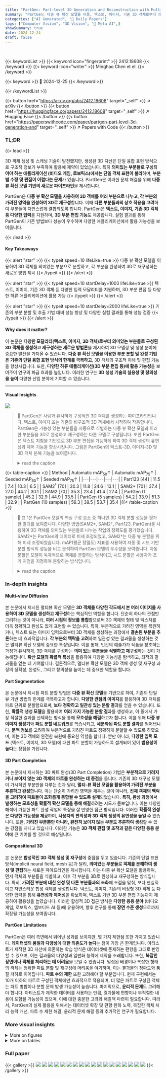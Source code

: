 ```yaml
---
title: "PartGen: Part-level 3D Generation and Reconstruction with Multi-View Diffusion Models"
summary: "PartGen: 다중 뷰 확산 모델을 이용, 텍스트, 이미지, 기존 3D 객체로부터 의미있는 부분으로 구성된 고품질 3D 객체 생성 및 재구성."
categories: ["AI Generated", "🤗 Daily Papers"]
tags: ["Computer Vision", "3D Vision", "🏢 Meta AI",]
showSummary: true
date: 2024-12-24
draft: false
---
```


<br>

{{< keywordList >}}
{{< keyword icon="fingerprint" >}} 2412.18608 {{< /keyword >}}
{{< keyword icon="writer" >}} Minghao Chen et el. {{< /keyword >}}
 
{{< keyword >}} 🤗 2024-12-25 {{< /keyword >}}
 
{{< /keywordList >}}

{{< button href="https://arxiv.org/abs/2412.18608" target="_self" >}}
↗ arXiv
{{< /button >}}
{{< button href="https://huggingface.co/papers/2412.18608" target="_self" >}}
↗ Hugging Face
{{< /button >}}
{{< button href="https://paperswithcode.com/paper/partgen-part-level-3d-generation-and" target="_self" >}}
↗ Papers with Code
{{< /button >}}




### TL;DR


{{< lead >}}

3D 객체 생성 및 스캐닝 기술이 발전했지만, 생성된 3D 자산은 단일 융합 표현 방식으로 구조적 정보가 부족하여 활용에 제약이 있었습니다. 특히 **의미있는 부분들로 구성되어야 하는 애플리케이션 (비디오 게임, 로보틱스)에서는 단일 객체 표현이 불리**하며, **부분별 수정 및 편집이 어렵다는 문제**가 있습니다.  PartGen은 이러한 문제 해결을 위해 **다중 뷰 확산 모델 기반의 새로운 파이프라인**을 제시합니다. 



PartGen은 **다중 뷰 확산 모델을 사용하여 3D 객체를 여러 부분으로 나누고, 각 부분의 가려진 영역을 완성하여 3D로 재구성**합니다. 이때 **다른 부분들과의 상호 작용을 고려**하여 부분들이 자연스럽게 결합되도록 합니다. PartGen은 **텍스트, 이미지, 기존 3D 객체 등 다양한 입력**을 지원하며, **3D 부분 편집 기능**도 제공합니다. 실험 결과를 통해 PartGen이 기존 방법보다 성능이 우수하며 다양한 애플리케이션에서 활용 가능성을 보여줍니다. 

{{< /lead >}}


#### Key Takeaways

{{< alert "star" >}}
{{< typeit speed=10 lifeLike=true >}} 다중 뷰 확산 모델을 이용하여 3D 객체를 의미있는 부분으로 분할하고, 각 부분을 완성하여 3D로 재구성하는 새로운 방법 제시 {{< /typeit >}}
{{< /alert >}}

{{< alert "star" >}}
{{< typeit speed=10 startDelay=1000 lifeLike=true >}} 텍스트, 이미지, 기존 3D 객체 등 다양한 입력 모달리티를 지원하며, 3D 부분 편집 등 다양한 하류 애플리케이션에 활용 가능 {{< /typeit >}}
{{< /alert >}}

{{< alert "star" >}}
{{< typeit speed=10 startDelay=2000 lifeLike=true >}} 기존의 부분 분할 및 추출 기법 대비 성능 향상 및 다양한 실험 결과를 통해 성능 검증 {{< /typeit >}}
{{< /alert >}}

#### Why does it matter?
이 논문은 **다양한 모달리티(텍스트, 이미지, 3D 객체)로부터 의미있는 부분들로 구성된 3D 객체를 생성하고 재구성하는 새로운 방법론**을 제시하여 3D 모델링 및 생성 분야에 중요한 발전을 가져올 수 있습니다. **다중 뷰 확산 모델을 이용한 부분 분할 및 완성 기법은 기존의 단일 융합 표현 방식의 한계를 극복하고**, 3D 객체의 구조적 이해 및 편집 기능을 향상시킵니다. 또한, **다양한 하류 애플리케이션(3D 부분 편집 등)에 활용 가능성**을 보여주어 연구의 파급 효과를 높입니다. 이러한 연구는 **3D 생성 기술의 실용성 및 창의성을 높여** 다양한 산업 분야에 기여할 수 있습니다. 

------
#### Visual Insights



![](https://arxiv.org/html/2412.18608/x2.png)

> 🔼 PartGen은 사람과 유사하게 구성적인 3D 객체를 생성하는 파이프라인입니다. 텍스트, 이미지 또는 기존의 비구조적 3D 객체에서 시작하여 작동합니다. PartGen은 가능성 있는 부분들을 자동으로 식별하는 다중 뷰 확산 모델과 이러한 부분들을 3D로 완성하고 재구성하는 다른 모델로 구성됩니다. 또한 PartGen은 텍스트 지침을 기반으로 3D 부분 편집을 가능하게 하여 3D 객체 생성의 유연성과 제어 기능을 향상시킵니다. 그림은 PartGen의 텍스트-3D, 이미지-3D 및 3D 객체 분해 기능을 보여줍니다.
> <details>
> <summary>read the caption</summary>
> Figure 1:  We introduce PartGen, a pipeline that generates compositional 3D objects similar to a human artist. It can start from text, an image, or an existing, unstructured 3D object. It consists of a multi-view diffusion model that identifies plausible parts automatically and another that completes and reconstructs them in 3D, accounting for their context, i.e., the other parts, to ensure that they fit together correctly. Additionally, PartGen enables 3D part editing based on text instructions, enhancing flexibility and control in 3D object creation.
> </details>





{{< table-caption >}}
| Method | Automatic mAP<sub>50</sub>↑ | Automatic mAP<sub>75</sub>↑ | Seeded mAP<sub>50</sub>↑ | Seeded mAP<sub>75</sub>↑ |
|---|---|---|---|---|
| Part123 [44] | 11.5 | 7.4 | 10.3 | 6.5 |
| SAM2<sup>†</sup> [70] | 20.3 | 11.8 | 24.6 | 13.1 |
| SAM2* [70] | 37.4 | 27.0 | 44.2 | 30.1 |
| SAM2 [70] | 35.3 | 23.4 | 41.4 | 27.4 |
| PartGen (1 sample) | 45.2 | 32.9 | 44.9 | 33.5 |
| PartGen (5 samples) | 54.2 | 33.9 | 51.3 | 32.9 |
| PartGen (10 samples) | 59.3 | 38.5 | 53.7 | 35.4 |{{< /table-caption >}}

> 🔼 표 1은 PartGen 모델의 핵심 구성 요소 중 하나인 3D 객체 분할 성능을 평가한 결과를 보여줍니다.  다양한 방법(SAM2*, SAM2†, Part123, PartGen)을 사용하여 3D 객체를 의미있는 부분들로 나누는 작업의 정확도를 평가했습니다. SAM2*는 PartGen의 데이터로 미세 조정되었고, SAM2†는 다중 뷰 분할을 위해 미세 조정되었습니다.  mAP(평균 정밀도) 지표를 사용하여 자동 및 시드 기반 분할 방식의 성능을 비교 분석하여 PartGen 모델의 우수성을 보여줍니다.  자동 분할은 모델이 독자적으로 객체를 분할하는 방식이고, 시드 분할은 사용자가 초기 지점을 지정하여 분할하는 방식입니다.
> <details>
> <summary>read the caption</summary>
> Table 1: Segmentation results. SAM2∗superscriptSAM2\text{SAM2}^{*}SAM2 start_POSTSUPERSCRIPT ∗ end_POSTSUPERSCRIPT is fine-tuned our data and SAM2†superscriptSAM2†\text{SAM2}^{{\dagger}}SAM2 start_POSTSUPERSCRIPT † end_POSTSUPERSCRIPT is fine-tuned for multi-view segmentation.
> </details>





### In-depth insights


#### Multi-view Diffusion
본 논문에서 제시된 멀티뷰 확산 모델은 **3D 객체를 다양한 각도에서 본 여러 이미지를 사용하여 3D 모델을 생성하고 재구성**하는 핵심적인 역할을 합니다. 단순히 하나의 관점만 고려하는 것이 아니라, **여러 시점의 정보를 통합**함으로써 3D 객체의 형태 및 텍스처를 더욱 정확하고 완성도 있게 표현할 수 있습니다. 특히, 부분적으로 가려진 영역을 복원하거나, 텍스트 또는 이미지 입력으로부터 3D 객체를 생성하는 과정에서 **결손된 부분을 추론**하는 데 효과적입니다.  **각 부분의 맥락을 고려**하여 일관성 있는 결과물을 생성하는 것은 멀티뷰 확산 모델의 중요한 특징입니다. 이를 통해, 인간의 예술가가 작품을 창조하는 과정과 유사하게, 3D 객체를 구성하는 **의미 있는 부분들을 식별하고 재구성**하는 것이 가능해집니다.  **확산 모델의 확률적 특성**을 활용하여 다양한 가능성을 탐색하고, 최적의 결과물을 얻는 데 기여합니다.  결론적으로, 멀티뷰 확산 모델은 3D 객체 생성 및 재구성 과정의 정확성, 완성도, 그리고 창의성을 높이는 데 중요한 역할을 합니다.

#### Part Segmentation
본 논문에서 제시된 파트 분할 방법은 **다중 뷰 확산 모델**을 기반으로 하여, 기존의 단일 뷰 기반 방법의 한계를 극복하고자 합니다. **다양한 관점의 이미지**를 활용하여 3D 객체를 파트 단위로 분할함으로써, **보다 정확하고 일관성 있는 분할 결과**를 얻을 수 있습니다. 또한, **확률적 생성 모델**을 활용하여 **여러 가지 가능한 분할 결과**를 생성하고, 이 중에서 가장 적절한 결과를 선택하는 방식을 통해 **모호성을 해결**하고자 합니다. 이를 위해 **다중 뷰 이미지 생성기**와 **파트 분할 네트워크**를 학습시키고, **세분화된 파트 분할 결과**를 얻어냅니다.  **문맥 정보**를 고려하여 부분적으로 가려진 파트도 정확하게 분할할 수 있도록 하였으며, 이는 3D 객체의 완전한 복원에 중요한 역할을 합니다. 뿐만 아니라, **다양한 입력 모드** (텍스트, 이미지, 3D 모델)에 대한 파트 분할이 가능하도록 설계되어 있어 **범용성이 높다**는 장점을 가집니다.

#### 3D Part Completion
본 논문에서 제시하는 3D 파트 완성(3D Part Completion) 기법은 **부분적으로 가려지거나 보이지 않는 3D 객체의 파트를 완성하는 데 중점**을 둡니다. 기존의 3D 재구성 모델이 가시적인 부분만을 다루는 것과 달리, **멀티-뷰 확산 모델을 활용하여 가려진 부분을 추론하고 완성**합니다. 이는 단순히 가려진 영역을 채우는 것이 아니라, **전체 객체의 맥락을 고려하여 파트들이 조화롭게 통합될 수 있도록 설계**되었습니다.  **특히, 완성 과정에서 발생하는 모호성을 확률적 확산 모델을 통해 해결**하려는 시도가 돋보입니다.  이는 다양한 해석이 가능한 파트 완성 작업의 특징을 잘 반영한 접근 방식입니다.  이러한 **확률적 완성은 다양한 가능성을 제공**하며, **사용자의 편의성과 3D 객체 생성의 유연성을 높일 수** 있습니다.  또한, **가려진 부분뿐만 아니라, 완전히 보이지 않는 부분도 추론하여 생성**할 수 있는 강점을 지니고 있습니다.  이러한 기능은 **3D 객체 편집 및 조작과 같은 다양한 응용 분야**에 큰 기여를 할 것으로 예상됩니다.

#### Compositional 3D
본 논문은 **합성적인 3D 객체 생성 및 재구성**에 중점을 두고 있습니다. 기존의 단일 표현 방식(implicit neural field, mesh 등)과 달리, **의미있는 부분들로 객체를 분해하여 생성 및 편집**하는 새로운 파이프라인을 제시합니다. 이는 다중 뷰 확산 모델을 활용하여, 먼저 객체의 부분들을 식별하고, 이후 각 부분을 3D로 완성하고 재구성하는 방식입니다. 특히, **가려진 부분에 대한 완성 및 다른 부분들과의 조화**에 초점을 맞춰, 보다 현실적이고 자연스러운 합성 객체를 생성합니다. 텍스트, 이미지, 기존의 비정형 3D 객체 등 다양한 입력을 통해 **유연성과 제어성**을 확보하며, 텍스트 기반 3D 부분 편집 기능까지 제공하여 활용성을 높였습니다. 이러한 합성적 3D 접근 방식은 **다양한 응용 분야** (비디오 게임, 로보틱스, 엠보디드 AI 등)에 유용하며, 향후 연구를 통해 **장면 수준 생성**으로까지 확장될 가능성을 보여줍니다.

#### PartGen Limitations
PartGen은 여러 측면에서 뛰어난 성과를 보이지만, 몇 가지 제한점 또한 가지고 있습니다. **데이터셋의 품질과 다양성에 대한 의존도가 높다**는 점이 가장 큰 한계입니다. 아티스트가 제작한 3D 자산에 의존하는 학습 방식은 데이터셋에 존재하는 편향을 그대로 반영할 수 있으며, 이는 결과물의 다양성과 일반화 능력에 제약을 초래합니다. 또한, **복잡한 장면이나 객체를 처리하는 데 어려움**을 보일 수 있습니다. 밀집된 배경이나 복잡한 형태의 객체는 정확한 파트 분할 및 재구성에 어려움을 야기하며, 이는 결과물의 정확도와 품질 저하로 이어집니다. **파트 수의 제한** 또한 고려해야 할 부분입니다. 현재 구현에서는 10개 이하의 파트로 구성된 객체에만 효과적으로 적용되며, 더 많은 파트로 구성된 객체는 파트 병합이나 분할 문제 발생 가능성이 높습니다. 마지막으로, **윤리적 문제**도 고려해야 합니다. 아티스트가 제작한 데이터를 사용하는 만큼, 결과물에 편향이나 부적절한 내용이 포함될 가능성이 있으며, 이에 대한 충분한 고려와 해결책 마련이 필요합니다. 따라서, PartGen의 실제 활용을 위해서는 데이터셋 확장 및 편향 완화 노력, 복잡한 객체 처리 능력 개선, 파트 수 제한 해결, 윤리적 문제 해결 등의 추가적인 연구가 필요합니다.


### More visual insights

<details>
<summary>More on figures
</summary>


![](https://arxiv.org/html/2412.18608/x3.png)

> 🔼 그림 2는 PartGen의 개요를 보여줍니다. PartGen은 텍스트, 단일 이미지 또는 기존 3D 객체를 입력받아 객체의 초기 그리드 뷰를 생성합니다. 이 뷰는 확산 기반 분할 네트워크에 의해 처리되어 다중 뷰 일관성 있는 부분 분할을 달성합니다. 다음으로, 분할된 부분과 상황 정보는 다중 뷰 부분 완성 네트워크에 입력되어 각 부분의 완전히 완성된 뷰를 생성합니다. 마지막으로, 사전 훈련된 재구성 모델이 3D 부분을 생성합니다.  간단히 말해, PartGen은 다중 뷰 확산 모델을 사용하여 3D 객체를 의미있는 부분으로 분할하고 재구성하는 파이프라인입니다.
> <details>
> <summary>read the caption</summary>
> Figure 2: Overview of PartGen. Our method begins with text, single images, or existing 3D objects to obtain an initial grid view of the object. This view is then processed by a diffusion-based segmentation network to achieve multi-view consistent part segmentation. Next, the segmented parts, along with contextual information, are input into a multi-view part completion network to generate a fully completed view of each part. Finally, a pre-trained reconstruction model generates the 3D parts.
> </details>



![](https://arxiv.org/html/2412.18608/x4.png)

> 🔼 그림 3은 논문에서 사용된 훈련 데이터셋을 보여줍니다. 아티스트가 제작한 3D 오브젝트들을 부품별로 분해하여 구성한 데이터셋으로, 아티스트의 디자인 의도에 따라 자연스럽게 부품 단위로 분해되어 있습니다. 각 부품은 의미 있는 개별 요소이며, 이러한 부품들의 조합으로 전체 3D 오브젝트를 구성합니다. 이 데이터셋은 PartGen 모델을 훈련하는 데 사용되었습니다. 그림에는 여러 3D 오브젝트와 해당 오브젝트의 부품들을 보여주는 예시들이 포함되어 있습니다.
> <details>
> <summary>read the caption</summary>
> Figure 3: Training data. We obtain a dataset of 3D objects decomposed into parts from assets created by artists. These come ‘naturally’ decomposed into parts according to the artist’s design.
> </details>



![](https://arxiv.org/html/2412.18608/x5.png)

> 🔼 그림 4는 제안된 PartGen 방법을 여러 번 실행하여 얻은 자동 다중 뷰 파트 분할의 예시를 보여줍니다. 각 실행마다 다른 분할 결과가 생성되며, 이는 사람의 의도를 다양하게 반영합니다. 즉, 같은 물체라도 사람마다 어떤 부분을 파트로 나누는지에 대한 기준이 다를 수 있고, PartGen은 이러한 다양성을 포괄하는 여러 가지 분할 결과를 생성할 수 있음을 보여줍니다.
> <details>
> <summary>read the caption</summary>
> Figure 4: Examples of automatic multi-view part segmentations. By running our method several times, we obtain different segmentations, covering the space of artist intents.
> </details>



![](https://arxiv.org/html/2412.18608/x6.png)

> 🔼 그림 5는 PartGen의 부분 완성 기능의 정성적 결과를 보여줍니다. 파란색 테두리가 있는 이미지는 입력 이미지이며, 알고리즘은 여러 번 실행될 때마다 다양한 타당한 결과를 생성합니다. 비어있는 부분이 주어지더라도 PartGen은 모래나 바퀴와 같은 내부 구조를 생성하려고 시도합니다.
> <details>
> <summary>read the caption</summary>
> Figure 5: Qualitative results of part completion. The images with blue borders are the inputs. Our algorithm produces various plausible outputs across different runs. Even if given an empty part, PartGen attempts to generate internal structures inside the object, such as sand or inner wheels.
> </details>



![](https://arxiv.org/html/2412.18608/x7.png)

> 🔼 그림 6은 PartGen의 다양한 활용 사례를 보여줍니다. PartGen은 텍스트 또는 이미지를 입력받아 의미 있고 사실적인 부분으로 구성된 3D 개체를 생성하거나 재구성할 수 있습니다. (a)에서는 텍스트 기반 3D 생성, (b)에서는 이미지 기반 3D 생성, (c)에서는 기존 3D 개체의 부분 분해를 보여줍니다. 각각의 경우 PartGen이 의미있는 부분을 식별하고, 이를 통합하여 완전한 3D 개체를 생성하거나 재구성하는 과정을 보여줍니다. 이는 다양한 응용 분야에 유용하게 활용될 수 있음을 보여주는 예시입니다.
> <details>
> <summary>read the caption</summary>
> Figure 6: Examples of applications. PartGen can effectively generate or reconstruct 3D objects with meaningful and realistic parts in different scenarios: a) Part-aware text-to-3D generation; b) Part-aware image-to-3D generation; c) 3D decomposition.
> </details>



![](https://arxiv.org/html/2412.18608/x8.png)

> 🔼 그림 7은 PartGen 모델을 사용한 3D 객체 부분 편집 기능을 보여줍니다. 사용자가 텍스트 프롬프트를 통해 3D 객체의 개별 부분(예: 모자, 셔츠)의 모양과 외관을 변경할 수 있음을 보여줍니다.  각 이미지는 원본 객체, 특정 부분에 대한 텍스트 프롬프트, 그리고 편집된 결과를 보여줍니다. 이는 사용자가 PartGen을 통해 3D 모델의 세부적인 부분까지 제어하고 수정할 수 있음을 강조합니다.
> <details>
> <summary>read the caption</summary>
> Figure 7: 3D part editing. We can edit the appearance and shape of the 3D objects with text prompt.
> </details>



![](https://arxiv.org/html/2412.18608/x9.png)

> 🔼 그림 8은 PartGen의 3D 파트 편집 기능과 파트 캡션 생성 과정을 보여줍니다. 상단은 편집 네트워크의 학습 예시로, 마스크, 마스크 처리된 이미지, 텍스트 설명이 확산 네트워크에 입력되어 텍스트에 따른 파트가 채워지는 과정을 보여줍니다. 하단은 파트 캡션 생성 파이프라인의 입력 예시로, 큰 비전-언어 모델(LVLM)이 특정 파트를 식별하고 주석을 달도록 돕기 위해 빨간색 원과 강조 표시가 사용되는 것을 보여줍니다.
> <details>
> <summary>read the caption</summary>
> Figure 8: 3D part editing and captioning examples. The top section illustrates training examples for the editing network, where a mask, a masked image, and text instructions are provided as conditioning to the diffusion network, which fills in the part based on the given textual input. The bottom section demonstrates the input for the part captioning pipeline. Here, a red circle and highlights are used to help the large vision-language model (LVLM) identify and annotate the specific part.
> </details>



![](https://arxiv.org/html/2412.18608/x10.png)

> 🔼 그림 9는 다양한 방법들의 재현율 곡선을 보여줍니다.  x축은 상위 k개의 예측 결과를 나타내고, y축은 특정 IoU 임계값을 초과하는 정답 부분의 비율(재현율)을 나타냅니다.  이 그림은 PartGen 방법이 SAM2 및 그 변형 방법들보다 더 나은 성능을 달성했음을 보여줍니다.  즉, PartGen은 더 적은 수의 예측 결과에서도 더 높은 정확도로 물체의 부분을 식별합니다.  여러 IoU 임계값 (0.75, 0.5)에 대한 결과를 보여주어 방법의 성능을 다각적으로 비교 분석합니다.
> <details>
> <summary>read the caption</summary>
> Figure 9: Recall curve of different methods. Our method achieve better performance comparing with SAM2 and its variants.
> </details>



![](https://arxiv.org/html/2412.18608/x11.png)

> 🔼 그림 10은 PartGen이 다양한 모달리티(텍스트, 이미지, 기존 3D 오브젝트)를 처리하여 개별적인 부품으로 구성된 고품질 3D 오브젝트를 생성하거나 재구성할 수 있음을 보여주는 추가적인 예시들을 보여줍니다. 각 예시는 입력과 PartGen에 의해 생성 또는 재구성된 3D 오브젝트와 그 구성 부품들을 보여줍니다. 이를 통해 PartGen의 다양한 활용 사례와 강력한 성능을 더욱 자세히 확인할 수 있습니다.
> <details>
> <summary>read the caption</summary>
> Figure 10: More examples. Additional examples illustrate that PartGen can process various modalities and effectively generate or reconstruct 3D objects with distinct parts.
> </details>



![](https://arxiv.org/html/2412.18608/x12.png)

> 🔼 그림 11은 PartGen 파이프라인의 결과를 반복적으로 부품을 추가하고 결합하여 3D 오브젝트를 생성하는 과정을 보여줍니다. 사용자는 하나의 부품부터 시작하여, 원하는 만큼 부품을 순차적으로 추가하고, PartGen이 각 부품을 생성하고 이전 부품들과 일관되게 통합하도록 합니다. 이를 통해 사용자는 보다 자유롭고 직관적으로 복잡한 3D 오브젝트를 디자인하고 제작할 수 있습니다.  이 과정은 부품 하나하나의 정확도와 전체 모델의 일관성을 유지하는 PartGen의 강점을 잘 보여줍니다.
> <details>
> <summary>read the caption</summary>
> Figure 11: Iteratively adding parts. We show that users can iteratively add parts and combine the results of PartGen pipeline.
> </details>



![](https://arxiv.org/html/2412.18608/x13.png)

> 🔼 그림 12는 PartGen 모델의 실패 사례를 보여줍니다. (a)는 멀티뷰 그리드 생성 실패로, 생성된 뷰들이 3D 일관성이 부족한 경우입니다. (b)는 의미상 구분되는 파트들이 잘못 묶이는 분할 실패 사례입니다. (c)는 입력 객체의 복잡한 형상으로 인해 깊이 맵에 부정확성이 발생하는 재구성 모델 실패 사례입니다.  각각의 실패 유형은 모델의 제한점과 개선 방향을 시사합니다.
> <details>
> <summary>read the caption</summary>
> Figure 12: Failure Cases. (a) Multi-view grid generation failure, where the generated views lack 3D consistency. (b) Segmentation failure, where semantically distinct parts are incorrectly grouped together. (c) Reconstruction model failure, where the complex geometry of the input leads to inaccuracies in the depth map.
> </details>



</details>




<details>
<summary>More on tables
</summary>


{{< table-caption >}}
<table class="ltx_tabular ltx_guessed_headers ltx_align_middle" id="S4.T2.16.16">
<thead class="ltx_thead">
<tr class="ltx_tr" id="S4.T2.2.2.2">
<th class="ltx_td ltx_th ltx_th_row ltx_border_tt" id="S4.T2.2.2.2.3" style="padding-left:4.0pt;padding-right:4.0pt;"></th>
<th class="ltx_td ltx_th ltx_th_column ltx_border_tt" id="S4.T2.2.2.2.4" style="padding-left:4.0pt;padding-right:4.0pt;"></th>
<th class="ltx_td ltx_th ltx_th_column ltx_border_tt" id="S4.T2.2.2.2.5" style="padding-left:4.0pt;padding-right:4.0pt;"></th>
<th class="ltx_td ltx_th ltx_th_column ltx_border_tt" id="S4.T2.2.2.2.6" style="padding-left:4.0pt;padding-right:4.0pt;"></th>
<th class="ltx_td ltx_align_center ltx_th ltx_th_column ltx_border_tt" colspan="3" id="S4.T2.1.1.1.1" style="padding-left:4.0pt;padding-right:4.0pt;"><span class="ltx_text ltx_font_bold" id="S4.T2.1.1.1.1.1">View completion <math alttext="J" class="ltx_Math" display="inline" id="S4.T2.1.1.1.1.1.m1.1"><semantics id="S4.T2.1.1.1.1.1.m1.1a"><mi id="S4.T2.1.1.1.1.1.m1.1.1" xref="S4.T2.1.1.1.1.1.m1.1.1.cmml">J</mi><annotation-xml encoding="MathML-Content" id="S4.T2.1.1.1.1.1.m1.1b"><ci id="S4.T2.1.1.1.1.1.m1.1.1.cmml" xref="S4.T2.1.1.1.1.1.m1.1.1">𝐽</ci></annotation-xml><annotation encoding="application/x-tex" id="S4.T2.1.1.1.1.1.m1.1c">J</annotation><annotation encoding="application/x-llamapun" id="S4.T2.1.1.1.1.1.m1.1d">italic_J</annotation></semantics></math></span></th>
<th class="ltx_td ltx_align_center ltx_th ltx_th_column ltx_border_tt" colspan="3" id="S4.T2.2.2.2.2" style="padding-left:4.0pt;padding-right:4.0pt;"><span class="ltx_text ltx_font_bold" id="S4.T2.2.2.2.2.1">3D reconstruction <math alttext="\mathbf{S}" class="ltx_Math" display="inline" id="S4.T2.2.2.2.2.1.m1.1"><semantics id="S4.T2.2.2.2.2.1.m1.1a"><mi id="S4.T2.2.2.2.2.1.m1.1.1" xref="S4.T2.2.2.2.2.1.m1.1.1.cmml">𝐒</mi><annotation-xml encoding="MathML-Content" id="S4.T2.2.2.2.2.1.m1.1b"><ci id="S4.T2.2.2.2.2.1.m1.1.1.cmml" xref="S4.T2.2.2.2.2.1.m1.1.1">𝐒</ci></annotation-xml><annotation encoding="application/x-tex" id="S4.T2.2.2.2.2.1.m1.1c">\mathbf{S}</annotation><annotation encoding="application/x-llamapun" id="S4.T2.2.2.2.2.1.m1.1d">bold_S</annotation></semantics></math></span></th>
</tr>
<tr class="ltx_tr" id="S4.T2.8.8.8">
<th class="ltx_td ltx_align_left ltx_th ltx_th_column ltx_th_row" id="S4.T2.8.8.8.7" style="padding-left:4.0pt;padding-right:4.0pt;"><span class="ltx_text ltx_font_bold" id="S4.T2.8.8.8.7.1">Method</span></th>
<th class="ltx_td ltx_align_center ltx_th ltx_th_column" id="S4.T2.8.8.8.8" style="padding-left:4.0pt;padding-right:4.0pt;"><span class="ltx_text ltx_font_bold" id="S4.T2.8.8.8.8.1">Compl.</span></th>
<th class="ltx_td ltx_align_center ltx_th ltx_th_column" id="S4.T2.8.8.8.9" style="padding-left:4.0pt;padding-right:4.0pt;"><span class="ltx_text ltx_font_bold" id="S4.T2.8.8.8.9.1">Multi-view</span></th>
<th class="ltx_td ltx_align_center ltx_th ltx_th_column" id="S4.T2.8.8.8.10" style="padding-left:4.0pt;padding-right:4.0pt;"><span class="ltx_text ltx_font_bold" id="S4.T2.8.8.8.10.1">Context</span></th>
<th class="ltx_td ltx_align_center ltx_th ltx_th_column" id="S4.T2.3.3.3.1" style="padding-left:4.0pt;padding-right:4.0pt;">CLIP<math alttext="\uparrow" class="ltx_Math" display="inline" id="S4.T2.3.3.3.1.m1.1"><semantics id="S4.T2.3.3.3.1.m1.1a"><mo id="S4.T2.3.3.3.1.m1.1.1" stretchy="false" xref="S4.T2.3.3.3.1.m1.1.1.cmml">↑</mo><annotation-xml encoding="MathML-Content" id="S4.T2.3.3.3.1.m1.1b"><ci id="S4.T2.3.3.3.1.m1.1.1.cmml" xref="S4.T2.3.3.3.1.m1.1.1">↑</ci></annotation-xml><annotation encoding="application/x-tex" id="S4.T2.3.3.3.1.m1.1c">\uparrow</annotation><annotation encoding="application/x-llamapun" id="S4.T2.3.3.3.1.m1.1d">↑</annotation></semantics></math>
</th>
<th class="ltx_td ltx_align_center ltx_th ltx_th_column" id="S4.T2.4.4.4.2" style="padding-left:4.0pt;padding-right:4.0pt;">LPIPS<math alttext="\downarrow" class="ltx_Math" display="inline" id="S4.T2.4.4.4.2.m1.1"><semantics id="S4.T2.4.4.4.2.m1.1a"><mo id="S4.T2.4.4.4.2.m1.1.1" stretchy="false" xref="S4.T2.4.4.4.2.m1.1.1.cmml">↓</mo><annotation-xml encoding="MathML-Content" id="S4.T2.4.4.4.2.m1.1b"><ci id="S4.T2.4.4.4.2.m1.1.1.cmml" xref="S4.T2.4.4.4.2.m1.1.1">↓</ci></annotation-xml><annotation encoding="application/x-tex" id="S4.T2.4.4.4.2.m1.1c">\downarrow</annotation><annotation encoding="application/x-llamapun" id="S4.T2.4.4.4.2.m1.1d">↓</annotation></semantics></math>
</th>
<th class="ltx_td ltx_align_center ltx_th ltx_th_column" id="S4.T2.5.5.5.3" style="padding-left:4.0pt;padding-right:4.0pt;">PSNR<math alttext="\uparrow" class="ltx_Math" display="inline" id="S4.T2.5.5.5.3.m1.1"><semantics id="S4.T2.5.5.5.3.m1.1a"><mo id="S4.T2.5.5.5.3.m1.1.1" stretchy="false" xref="S4.T2.5.5.5.3.m1.1.1.cmml">↑</mo><annotation-xml encoding="MathML-Content" id="S4.T2.5.5.5.3.m1.1b"><ci id="S4.T2.5.5.5.3.m1.1.1.cmml" xref="S4.T2.5.5.5.3.m1.1.1">↑</ci></annotation-xml><annotation encoding="application/x-tex" id="S4.T2.5.5.5.3.m1.1c">\uparrow</annotation><annotation encoding="application/x-llamapun" id="S4.T2.5.5.5.3.m1.1d">↑</annotation></semantics></math>
</th>
<th class="ltx_td ltx_align_center ltx_th ltx_th_column" id="S4.T2.6.6.6.4" style="padding-left:4.0pt;padding-right:4.0pt;">CLIP<math alttext="\uparrow" class="ltx_Math" display="inline" id="S4.T2.6.6.6.4.m1.1"><semantics id="S4.T2.6.6.6.4.m1.1a"><mo id="S4.T2.6.6.6.4.m1.1.1" stretchy="false" xref="S4.T2.6.6.6.4.m1.1.1.cmml">↑</mo><annotation-xml encoding="MathML-Content" id="S4.T2.6.6.6.4.m1.1b"><ci id="S4.T2.6.6.6.4.m1.1.1.cmml" xref="S4.T2.6.6.6.4.m1.1.1">↑</ci></annotation-xml><annotation encoding="application/x-tex" id="S4.T2.6.6.6.4.m1.1c">\uparrow</annotation><annotation encoding="application/x-llamapun" id="S4.T2.6.6.6.4.m1.1d">↑</annotation></semantics></math>
</th>
<th class="ltx_td ltx_align_center ltx_th ltx_th_column" id="S4.T2.7.7.7.5" style="padding-left:4.0pt;padding-right:4.0pt;">LPIPS<math alttext="\downarrow" class="ltx_Math" display="inline" id="S4.T2.7.7.7.5.m1.1"><semantics id="S4.T2.7.7.7.5.m1.1a"><mo id="S4.T2.7.7.7.5.m1.1.1" stretchy="false" xref="S4.T2.7.7.7.5.m1.1.1.cmml">↓</mo><annotation-xml encoding="MathML-Content" id="S4.T2.7.7.7.5.m1.1b"><ci id="S4.T2.7.7.7.5.m1.1.1.cmml" xref="S4.T2.7.7.7.5.m1.1.1">↓</ci></annotation-xml><annotation encoding="application/x-tex" id="S4.T2.7.7.7.5.m1.1c">\downarrow</annotation><annotation encoding="application/x-llamapun" id="S4.T2.7.7.7.5.m1.1d">↓</annotation></semantics></math>
</th>
<th class="ltx_td ltx_align_center ltx_th ltx_th_column" id="S4.T2.8.8.8.6" style="padding-left:4.0pt;padding-right:4.0pt;">PSNR<math alttext="\uparrow" class="ltx_Math" display="inline" id="S4.T2.8.8.8.6.m1.1"><semantics id="S4.T2.8.8.8.6.m1.1a"><mo id="S4.T2.8.8.8.6.m1.1.1" stretchy="false" xref="S4.T2.8.8.8.6.m1.1.1.cmml">↑</mo><annotation-xml encoding="MathML-Content" id="S4.T2.8.8.8.6.m1.1b"><ci id="S4.T2.8.8.8.6.m1.1.1.cmml" xref="S4.T2.8.8.8.6.m1.1.1">↑</ci></annotation-xml><annotation encoding="application/x-tex" id="S4.T2.8.8.8.6.m1.1c">\uparrow</annotation><annotation encoding="application/x-llamapun" id="S4.T2.8.8.8.6.m1.1d">↑</annotation></semantics></math>
</th>
</tr>
<tr class="ltx_tr" id="S4.T2.10.10.10">
<th class="ltx_td ltx_align_left ltx_th ltx_th_column ltx_th_row ltx_border_t" id="S4.T2.9.9.9.1" style="padding-left:4.0pt;padding-right:4.0pt;">Oracle (<math alttext="\hat{J}=J" class="ltx_Math" display="inline" id="S4.T2.9.9.9.1.m1.1"><semantics id="S4.T2.9.9.9.1.m1.1a"><mrow id="S4.T2.9.9.9.1.m1.1.1" xref="S4.T2.9.9.9.1.m1.1.1.cmml"><mover accent="true" id="S4.T2.9.9.9.1.m1.1.1.2" xref="S4.T2.9.9.9.1.m1.1.1.2.cmml"><mi id="S4.T2.9.9.9.1.m1.1.1.2.2" xref="S4.T2.9.9.9.1.m1.1.1.2.2.cmml">J</mi><mo id="S4.T2.9.9.9.1.m1.1.1.2.1" xref="S4.T2.9.9.9.1.m1.1.1.2.1.cmml">^</mo></mover><mo id="S4.T2.9.9.9.1.m1.1.1.1" xref="S4.T2.9.9.9.1.m1.1.1.1.cmml">=</mo><mi id="S4.T2.9.9.9.1.m1.1.1.3" xref="S4.T2.9.9.9.1.m1.1.1.3.cmml">J</mi></mrow><annotation-xml encoding="MathML-Content" id="S4.T2.9.9.9.1.m1.1b"><apply id="S4.T2.9.9.9.1.m1.1.1.cmml" xref="S4.T2.9.9.9.1.m1.1.1"><eq id="S4.T2.9.9.9.1.m1.1.1.1.cmml" xref="S4.T2.9.9.9.1.m1.1.1.1"></eq><apply id="S4.T2.9.9.9.1.m1.1.1.2.cmml" xref="S4.T2.9.9.9.1.m1.1.1.2"><ci id="S4.T2.9.9.9.1.m1.1.1.2.1.cmml" xref="S4.T2.9.9.9.1.m1.1.1.2.1">^</ci><ci id="S4.T2.9.9.9.1.m1.1.1.2.2.cmml" xref="S4.T2.9.9.9.1.m1.1.1.2.2">𝐽</ci></apply><ci id="S4.T2.9.9.9.1.m1.1.1.3.cmml" xref="S4.T2.9.9.9.1.m1.1.1.3">𝐽</ci></apply></annotation-xml><annotation encoding="application/x-tex" id="S4.T2.9.9.9.1.m1.1c">\hat{J}=J</annotation><annotation encoding="application/x-llamapun" id="S4.T2.9.9.9.1.m1.1d">over^ start_ARG italic_J end_ARG = italic_J</annotation></semantics></math>)</th>
<th class="ltx_td ltx_align_center ltx_th ltx_th_column ltx_border_t" id="S4.T2.10.10.10.3" style="padding-left:4.0pt;padding-right:4.0pt;">GT</th>
<th class="ltx_td ltx_align_center ltx_th ltx_th_column ltx_border_t" id="S4.T2.10.10.10.4" style="padding-left:4.0pt;padding-right:4.0pt;">—</th>
<th class="ltx_td ltx_align_center ltx_th ltx_th_column ltx_border_t" id="S4.T2.10.10.10.5" style="padding-left:4.0pt;padding-right:4.0pt;">—</th>
<th class="ltx_td ltx_align_center ltx_th ltx_th_column ltx_border_t" id="S4.T2.10.10.10.6" style="padding-left:4.0pt;padding-right:4.0pt;">1.0</th>
<th class="ltx_td ltx_align_center ltx_th ltx_th_column ltx_border_t" id="S4.T2.10.10.10.7" style="padding-left:4.0pt;padding-right:4.0pt;">0.0</th>
<th class="ltx_td ltx_align_center ltx_th ltx_th_column ltx_border_t" id="S4.T2.10.10.10.2" style="padding-left:4.0pt;padding-right:4.0pt;"><math alttext="\infty" class="ltx_Math" display="inline" id="S4.T2.10.10.10.2.m1.1"><semantics id="S4.T2.10.10.10.2.m1.1a"><mi id="S4.T2.10.10.10.2.m1.1.1" mathvariant="normal" xref="S4.T2.10.10.10.2.m1.1.1.cmml">∞</mi><annotation-xml encoding="MathML-Content" id="S4.T2.10.10.10.2.m1.1b"><infinity id="S4.T2.10.10.10.2.m1.1.1.cmml" xref="S4.T2.10.10.10.2.m1.1.1"></infinity></annotation-xml><annotation encoding="application/x-tex" id="S4.T2.10.10.10.2.m1.1c">\infty</annotation><annotation encoding="application/x-llamapun" id="S4.T2.10.10.10.2.m1.1d">∞</annotation></semantics></math></th>
<th class="ltx_td ltx_align_center ltx_th ltx_th_column ltx_border_t" id="S4.T2.10.10.10.8" style="padding-left:4.0pt;padding-right:4.0pt;">0.957</th>
<th class="ltx_td ltx_align_center ltx_th ltx_th_column ltx_border_t" id="S4.T2.10.10.10.9" style="padding-left:4.0pt;padding-right:4.0pt;">0.027</th>
<th class="ltx_td ltx_align_center ltx_th ltx_th_column ltx_border_t" id="S4.T2.10.10.10.10" style="padding-left:4.0pt;padding-right:4.0pt;">18.91</th>
</tr>
</thead>
<tbody class="ltx_tbody">
<tr class="ltx_tr" id="S4.T2.11.11.11" style="background-color:#E6E6FF;">
<th class="ltx_td ltx_align_left ltx_th ltx_th_row ltx_border_t" id="S4.T2.11.11.11.1" style="padding-left:4.0pt;padding-right:4.0pt;"><span class="ltx_text" id="S4.T2.11.11.11.1.1" style="background-color:#E6E6FF;">PartGen (<math alttext="\hat{J}=\mathcal{B}(I\odot M,I)" class="ltx_Math" display="inline" id="S4.T2.11.11.11.1.1.m1.2"><semantics id="S4.T2.11.11.11.1.1.m1.2a"><mrow id="S4.T2.11.11.11.1.1.m1.2.2" xref="S4.T2.11.11.11.1.1.m1.2.2.cmml"><mover accent="true" id="S4.T2.11.11.11.1.1.m1.2.2.3" xref="S4.T2.11.11.11.1.1.m1.2.2.3.cmml"><mi id="S4.T2.11.11.11.1.1.m1.2.2.3.2" mathbackground="#E6E6FF" xref="S4.T2.11.11.11.1.1.m1.2.2.3.2.cmml">J</mi><mo id="S4.T2.11.11.11.1.1.m1.2.2.3.1" mathbackground="#E6E6FF" xref="S4.T2.11.11.11.1.1.m1.2.2.3.1.cmml">^</mo></mover><mo id="S4.T2.11.11.11.1.1.m1.2.2.2" mathbackground="#E6E6FF" xref="S4.T2.11.11.11.1.1.m1.2.2.2.cmml">=</mo><mrow id="S4.T2.11.11.11.1.1.m1.2.2.1" xref="S4.T2.11.11.11.1.1.m1.2.2.1.cmml"><mi class="ltx_font_mathcaligraphic" id="S4.T2.11.11.11.1.1.m1.2.2.1.3" mathbackground="#E6E6FF" xref="S4.T2.11.11.11.1.1.m1.2.2.1.3.cmml">ℬ</mi><mo id="S4.T2.11.11.11.1.1.m1.2.2.1.2" xref="S4.T2.11.11.11.1.1.m1.2.2.1.2.cmml">⁢</mo><mrow id="S4.T2.11.11.11.1.1.m1.2.2.1.1.1" xref="S4.T2.11.11.11.1.1.m1.2.2.1.1.2.cmml"><mo id="S4.T2.11.11.11.1.1.m1.2.2.1.1.1.2" mathbackground="#E6E6FF" stretchy="false" xref="S4.T2.11.11.11.1.1.m1.2.2.1.1.2.cmml">(</mo><mrow id="S4.T2.11.11.11.1.1.m1.2.2.1.1.1.1" xref="S4.T2.11.11.11.1.1.m1.2.2.1.1.1.1.cmml"><mi id="S4.T2.11.11.11.1.1.m1.2.2.1.1.1.1.2" mathbackground="#E6E6FF" xref="S4.T2.11.11.11.1.1.m1.2.2.1.1.1.1.2.cmml">I</mi><mo id="S4.T2.11.11.11.1.1.m1.2.2.1.1.1.1.1" lspace="0.222em" mathbackground="#E6E6FF" rspace="0.222em" xref="S4.T2.11.11.11.1.1.m1.2.2.1.1.1.1.1.cmml">⊙</mo><mi id="S4.T2.11.11.11.1.1.m1.2.2.1.1.1.1.3" mathbackground="#E6E6FF" xref="S4.T2.11.11.11.1.1.m1.2.2.1.1.1.1.3.cmml">M</mi></mrow><mo id="S4.T2.11.11.11.1.1.m1.2.2.1.1.1.3" mathbackground="#E6E6FF" xref="S4.T2.11.11.11.1.1.m1.2.2.1.1.2.cmml">,</mo><mi id="S4.T2.11.11.11.1.1.m1.1.1" mathbackground="#E6E6FF" xref="S4.T2.11.11.11.1.1.m1.1.1.cmml">I</mi><mo id="S4.T2.11.11.11.1.1.m1.2.2.1.1.1.4" mathbackground="#E6E6FF" stretchy="false" xref="S4.T2.11.11.11.1.1.m1.2.2.1.1.2.cmml">)</mo></mrow></mrow></mrow><annotation-xml encoding="MathML-Content" id="S4.T2.11.11.11.1.1.m1.2b"><apply id="S4.T2.11.11.11.1.1.m1.2.2.cmml" xref="S4.T2.11.11.11.1.1.m1.2.2"><eq id="S4.T2.11.11.11.1.1.m1.2.2.2.cmml" xref="S4.T2.11.11.11.1.1.m1.2.2.2"></eq><apply id="S4.T2.11.11.11.1.1.m1.2.2.3.cmml" xref="S4.T2.11.11.11.1.1.m1.2.2.3"><ci id="S4.T2.11.11.11.1.1.m1.2.2.3.1.cmml" xref="S4.T2.11.11.11.1.1.m1.2.2.3.1">^</ci><ci id="S4.T2.11.11.11.1.1.m1.2.2.3.2.cmml" xref="S4.T2.11.11.11.1.1.m1.2.2.3.2">𝐽</ci></apply><apply id="S4.T2.11.11.11.1.1.m1.2.2.1.cmml" xref="S4.T2.11.11.11.1.1.m1.2.2.1"><times id="S4.T2.11.11.11.1.1.m1.2.2.1.2.cmml" xref="S4.T2.11.11.11.1.1.m1.2.2.1.2"></times><ci id="S4.T2.11.11.11.1.1.m1.2.2.1.3.cmml" xref="S4.T2.11.11.11.1.1.m1.2.2.1.3">ℬ</ci><interval closure="open" id="S4.T2.11.11.11.1.1.m1.2.2.1.1.2.cmml" xref="S4.T2.11.11.11.1.1.m1.2.2.1.1.1"><apply id="S4.T2.11.11.11.1.1.m1.2.2.1.1.1.1.cmml" xref="S4.T2.11.11.11.1.1.m1.2.2.1.1.1.1"><csymbol cd="latexml" id="S4.T2.11.11.11.1.1.m1.2.2.1.1.1.1.1.cmml" xref="S4.T2.11.11.11.1.1.m1.2.2.1.1.1.1.1">direct-product</csymbol><ci id="S4.T2.11.11.11.1.1.m1.2.2.1.1.1.1.2.cmml" xref="S4.T2.11.11.11.1.1.m1.2.2.1.1.1.1.2">𝐼</ci><ci id="S4.T2.11.11.11.1.1.m1.2.2.1.1.1.1.3.cmml" xref="S4.T2.11.11.11.1.1.m1.2.2.1.1.1.1.3">𝑀</ci></apply><ci id="S4.T2.11.11.11.1.1.m1.1.1.cmml" xref="S4.T2.11.11.11.1.1.m1.1.1">𝐼</ci></interval></apply></apply></annotation-xml><annotation encoding="application/x-tex" id="S4.T2.11.11.11.1.1.m1.2c">\hat{J}=\mathcal{B}(I\odot M,I)</annotation><annotation encoding="application/x-llamapun" id="S4.T2.11.11.11.1.1.m1.2d">over^ start_ARG italic_J end_ARG = caligraphic_B ( italic_I ⊙ italic_M , italic_I )</annotation></semantics></math>)</span></th>
<td class="ltx_td ltx_align_center ltx_border_t" id="S4.T2.11.11.11.2" style="padding-left:4.0pt;padding-right:4.0pt;"><span class="ltx_text" id="S4.T2.11.11.11.2.1" style="background-color:#E6E6FF;">✓</span></td>
<td class="ltx_td ltx_align_center ltx_border_t" id="S4.T2.11.11.11.3" style="padding-left:4.0pt;padding-right:4.0pt;"><span class="ltx_text" id="S4.T2.11.11.11.3.1" style="background-color:#E6E6FF;">✓</span></td>
<td class="ltx_td ltx_align_center ltx_border_t" id="S4.T2.11.11.11.4" style="padding-left:4.0pt;padding-right:4.0pt;"><span class="ltx_text" id="S4.T2.11.11.11.4.1" style="background-color:#E6E6FF;">✓</span></td>
<td class="ltx_td ltx_align_center ltx_border_t" id="S4.T2.11.11.11.5" style="padding-left:4.0pt;padding-right:4.0pt;"><span class="ltx_text ltx_font_bold" id="S4.T2.11.11.11.5.1" style="background-color:#E6E6FF;">0.974</span></td>
<td class="ltx_td ltx_align_center ltx_border_t" id="S4.T2.11.11.11.6" style="padding-left:4.0pt;padding-right:4.0pt;"><span class="ltx_text ltx_font_bold" id="S4.T2.11.11.11.6.1" style="background-color:#E6E6FF;">0.015</span></td>
<td class="ltx_td ltx_align_center ltx_border_t" id="S4.T2.11.11.11.7" style="padding-left:4.0pt;padding-right:4.0pt;"><span class="ltx_text ltx_font_bold" id="S4.T2.11.11.11.7.1" style="background-color:#E6E6FF;">21.38</span></td>
<td class="ltx_td ltx_align_center ltx_border_t" id="S4.T2.11.11.11.8" style="padding-left:4.0pt;padding-right:4.0pt;"><span class="ltx_text ltx_font_bold" id="S4.T2.11.11.11.8.1" style="background-color:#E6E6FF;">0.936</span></td>
<td class="ltx_td ltx_align_center ltx_border_t" id="S4.T2.11.11.11.9" style="padding-left:4.0pt;padding-right:4.0pt;"><span class="ltx_text ltx_font_bold" id="S4.T2.11.11.11.9.1" style="background-color:#E6E6FF;">0.039</span></td>
<td class="ltx_td ltx_align_center ltx_border_t" id="S4.T2.11.11.11.10" style="padding-left:4.0pt;padding-right:4.0pt;"><span class="ltx_text ltx_font_bold" id="S4.T2.11.11.11.10.1" style="background-color:#E6E6FF;">17.16</span></td>
</tr>
<tr class="ltx_tr" id="S4.T2.13.13.13">
<th class="ltx_td ltx_align_left ltx_th ltx_th_row" id="S4.T2.13.13.13.2" style="padding-left:4.0pt;padding-right:4.0pt;">w/o context<sup class="ltx_sup" id="S4.T2.13.13.13.2.1"><span class="ltx_text ltx_font_italic" id="S4.T2.13.13.13.2.1.1">†</span></sup> (<math alttext="\hat{J}=\mathcal{B}(I\odot M)" class="ltx_Math" display="inline" id="S4.T2.13.13.13.2.m2.1"><semantics id="S4.T2.13.13.13.2.m2.1a"><mrow id="S4.T2.13.13.13.2.m2.1.1" xref="S4.T2.13.13.13.2.m2.1.1.cmml"><mover accent="true" id="S4.T2.13.13.13.2.m2.1.1.3" xref="S4.T2.13.13.13.2.m2.1.1.3.cmml"><mi id="S4.T2.13.13.13.2.m2.1.1.3.2" xref="S4.T2.13.13.13.2.m2.1.1.3.2.cmml">J</mi><mo id="S4.T2.13.13.13.2.m2.1.1.3.1" xref="S4.T2.13.13.13.2.m2.1.1.3.1.cmml">^</mo></mover><mo id="S4.T2.13.13.13.2.m2.1.1.2" xref="S4.T2.13.13.13.2.m2.1.1.2.cmml">=</mo><mrow id="S4.T2.13.13.13.2.m2.1.1.1" xref="S4.T2.13.13.13.2.m2.1.1.1.cmml"><mi class="ltx_font_mathcaligraphic" id="S4.T2.13.13.13.2.m2.1.1.1.3" xref="S4.T2.13.13.13.2.m2.1.1.1.3.cmml">ℬ</mi><mo id="S4.T2.13.13.13.2.m2.1.1.1.2" xref="S4.T2.13.13.13.2.m2.1.1.1.2.cmml">⁢</mo><mrow id="S4.T2.13.13.13.2.m2.1.1.1.1.1" xref="S4.T2.13.13.13.2.m2.1.1.1.1.1.1.cmml"><mo id="S4.T2.13.13.13.2.m2.1.1.1.1.1.2" stretchy="false" xref="S4.T2.13.13.13.2.m2.1.1.1.1.1.1.cmml">(</mo><mrow id="S4.T2.13.13.13.2.m2.1.1.1.1.1.1" xref="S4.T2.13.13.13.2.m2.1.1.1.1.1.1.cmml"><mi id="S4.T2.13.13.13.2.m2.1.1.1.1.1.1.2" xref="S4.T2.13.13.13.2.m2.1.1.1.1.1.1.2.cmml">I</mi><mo id="S4.T2.13.13.13.2.m2.1.1.1.1.1.1.1" lspace="0.222em" rspace="0.222em" xref="S4.T2.13.13.13.2.m2.1.1.1.1.1.1.1.cmml">⊙</mo><mi id="S4.T2.13.13.13.2.m2.1.1.1.1.1.1.3" xref="S4.T2.13.13.13.2.m2.1.1.1.1.1.1.3.cmml">M</mi></mrow><mo id="S4.T2.13.13.13.2.m2.1.1.1.1.1.3" stretchy="false" xref="S4.T2.13.13.13.2.m2.1.1.1.1.1.1.cmml">)</mo></mrow></mrow></mrow><annotation-xml encoding="MathML-Content" id="S4.T2.13.13.13.2.m2.1b"><apply id="S4.T2.13.13.13.2.m2.1.1.cmml" xref="S4.T2.13.13.13.2.m2.1.1"><eq id="S4.T2.13.13.13.2.m2.1.1.2.cmml" xref="S4.T2.13.13.13.2.m2.1.1.2"></eq><apply id="S4.T2.13.13.13.2.m2.1.1.3.cmml" xref="S4.T2.13.13.13.2.m2.1.1.3"><ci id="S4.T2.13.13.13.2.m2.1.1.3.1.cmml" xref="S4.T2.13.13.13.2.m2.1.1.3.1">^</ci><ci id="S4.T2.13.13.13.2.m2.1.1.3.2.cmml" xref="S4.T2.13.13.13.2.m2.1.1.3.2">𝐽</ci></apply><apply id="S4.T2.13.13.13.2.m2.1.1.1.cmml" xref="S4.T2.13.13.13.2.m2.1.1.1"><times id="S4.T2.13.13.13.2.m2.1.1.1.2.cmml" xref="S4.T2.13.13.13.2.m2.1.1.1.2"></times><ci id="S4.T2.13.13.13.2.m2.1.1.1.3.cmml" xref="S4.T2.13.13.13.2.m2.1.1.1.3">ℬ</ci><apply id="S4.T2.13.13.13.2.m2.1.1.1.1.1.1.cmml" xref="S4.T2.13.13.13.2.m2.1.1.1.1.1"><csymbol cd="latexml" id="S4.T2.13.13.13.2.m2.1.1.1.1.1.1.1.cmml" xref="S4.T2.13.13.13.2.m2.1.1.1.1.1.1.1">direct-product</csymbol><ci id="S4.T2.13.13.13.2.m2.1.1.1.1.1.1.2.cmml" xref="S4.T2.13.13.13.2.m2.1.1.1.1.1.1.2">𝐼</ci><ci id="S4.T2.13.13.13.2.m2.1.1.1.1.1.1.3.cmml" xref="S4.T2.13.13.13.2.m2.1.1.1.1.1.1.3">𝑀</ci></apply></apply></apply></annotation-xml><annotation encoding="application/x-tex" id="S4.T2.13.13.13.2.m2.1c">\hat{J}=\mathcal{B}(I\odot M)</annotation><annotation encoding="application/x-llamapun" id="S4.T2.13.13.13.2.m2.1d">over^ start_ARG italic_J end_ARG = caligraphic_B ( italic_I ⊙ italic_M )</annotation></semantics></math>)</th>
<td class="ltx_td ltx_align_center" id="S4.T2.13.13.13.3" style="padding-left:4.0pt;padding-right:4.0pt;">✓</td>
<td class="ltx_td ltx_align_center" id="S4.T2.13.13.13.4" style="padding-left:4.0pt;padding-right:4.0pt;">✓</td>
<td class="ltx_td ltx_align_center" id="S4.T2.13.13.13.5" style="padding-left:4.0pt;padding-right:4.0pt;">✗</td>
<td class="ltx_td ltx_align_center" id="S4.T2.13.13.13.6" style="padding-left:4.0pt;padding-right:4.0pt;">0.951</td>
<td class="ltx_td ltx_align_center" id="S4.T2.13.13.13.7" style="padding-left:4.0pt;padding-right:4.0pt;">0.028</td>
<td class="ltx_td ltx_align_center" id="S4.T2.13.13.13.8" style="padding-left:4.0pt;padding-right:4.0pt;">16.80</td>
<td class="ltx_td ltx_align_center" id="S4.T2.13.13.13.9" style="padding-left:4.0pt;padding-right:4.0pt;">0.923</td>
<td class="ltx_td ltx_align_center" id="S4.T2.13.13.13.10" style="padding-left:4.0pt;padding-right:4.0pt;">0.046</td>
<td class="ltx_td ltx_align_center" id="S4.T2.13.13.13.11" style="padding-left:4.0pt;padding-right:4.0pt;">14.83</td>
</tr>
<tr class="ltx_tr" id="S4.T2.15.15.15">
<th class="ltx_td ltx_align_left ltx_th ltx_th_row" id="S4.T2.15.15.15.2" style="padding-left:4.0pt;padding-right:4.0pt;">single view<sup class="ltx_sup" id="S4.T2.15.15.15.2.1"><span class="ltx_text ltx_font_italic" id="S4.T2.15.15.15.2.1.1">‡</span></sup> (<math alttext="\hat{J}_{v}=\mathcal{B}(I_{v}\odot M_{v},I_{v})" class="ltx_Math" display="inline" id="S4.T2.15.15.15.2.m2.2"><semantics id="S4.T2.15.15.15.2.m2.2a"><mrow id="S4.T2.15.15.15.2.m2.2.2" xref="S4.T2.15.15.15.2.m2.2.2.cmml"><msub id="S4.T2.15.15.15.2.m2.2.2.4" xref="S4.T2.15.15.15.2.m2.2.2.4.cmml"><mover accent="true" id="S4.T2.15.15.15.2.m2.2.2.4.2" xref="S4.T2.15.15.15.2.m2.2.2.4.2.cmml"><mi id="S4.T2.15.15.15.2.m2.2.2.4.2.2" xref="S4.T2.15.15.15.2.m2.2.2.4.2.2.cmml">J</mi><mo id="S4.T2.15.15.15.2.m2.2.2.4.2.1" xref="S4.T2.15.15.15.2.m2.2.2.4.2.1.cmml">^</mo></mover><mi id="S4.T2.15.15.15.2.m2.2.2.4.3" xref="S4.T2.15.15.15.2.m2.2.2.4.3.cmml">v</mi></msub><mo id="S4.T2.15.15.15.2.m2.2.2.3" xref="S4.T2.15.15.15.2.m2.2.2.3.cmml">=</mo><mrow id="S4.T2.15.15.15.2.m2.2.2.2" xref="S4.T2.15.15.15.2.m2.2.2.2.cmml"><mi class="ltx_font_mathcaligraphic" id="S4.T2.15.15.15.2.m2.2.2.2.4" xref="S4.T2.15.15.15.2.m2.2.2.2.4.cmml">ℬ</mi><mo id="S4.T2.15.15.15.2.m2.2.2.2.3" xref="S4.T2.15.15.15.2.m2.2.2.2.3.cmml">⁢</mo><mrow id="S4.T2.15.15.15.2.m2.2.2.2.2.2" xref="S4.T2.15.15.15.2.m2.2.2.2.2.3.cmml"><mo id="S4.T2.15.15.15.2.m2.2.2.2.2.2.3" stretchy="false" xref="S4.T2.15.15.15.2.m2.2.2.2.2.3.cmml">(</mo><mrow id="S4.T2.15.15.15.2.m2.1.1.1.1.1.1" xref="S4.T2.15.15.15.2.m2.1.1.1.1.1.1.cmml"><msub id="S4.T2.15.15.15.2.m2.1.1.1.1.1.1.2" xref="S4.T2.15.15.15.2.m2.1.1.1.1.1.1.2.cmml"><mi id="S4.T2.15.15.15.2.m2.1.1.1.1.1.1.2.2" xref="S4.T2.15.15.15.2.m2.1.1.1.1.1.1.2.2.cmml">I</mi><mi id="S4.T2.15.15.15.2.m2.1.1.1.1.1.1.2.3" xref="S4.T2.15.15.15.2.m2.1.1.1.1.1.1.2.3.cmml">v</mi></msub><mo id="S4.T2.15.15.15.2.m2.1.1.1.1.1.1.1" lspace="0.222em" rspace="0.222em" xref="S4.T2.15.15.15.2.m2.1.1.1.1.1.1.1.cmml">⊙</mo><msub id="S4.T2.15.15.15.2.m2.1.1.1.1.1.1.3" xref="S4.T2.15.15.15.2.m2.1.1.1.1.1.1.3.cmml"><mi id="S4.T2.15.15.15.2.m2.1.1.1.1.1.1.3.2" xref="S4.T2.15.15.15.2.m2.1.1.1.1.1.1.3.2.cmml">M</mi><mi id="S4.T2.15.15.15.2.m2.1.1.1.1.1.1.3.3" xref="S4.T2.15.15.15.2.m2.1.1.1.1.1.1.3.3.cmml">v</mi></msub></mrow><mo id="S4.T2.15.15.15.2.m2.2.2.2.2.2.4" xref="S4.T2.15.15.15.2.m2.2.2.2.2.3.cmml">,</mo><msub id="S4.T2.15.15.15.2.m2.2.2.2.2.2.2" xref="S4.T2.15.15.15.2.m2.2.2.2.2.2.2.cmml"><mi id="S4.T2.15.15.15.2.m2.2.2.2.2.2.2.2" xref="S4.T2.15.15.15.2.m2.2.2.2.2.2.2.2.cmml">I</mi><mi id="S4.T2.15.15.15.2.m2.2.2.2.2.2.2.3" xref="S4.T2.15.15.15.2.m2.2.2.2.2.2.2.3.cmml">v</mi></msub><mo id="S4.T2.15.15.15.2.m2.2.2.2.2.2.5" stretchy="false" xref="S4.T2.15.15.15.2.m2.2.2.2.2.3.cmml">)</mo></mrow></mrow></mrow><annotation-xml encoding="MathML-Content" id="S4.T2.15.15.15.2.m2.2b"><apply id="S4.T2.15.15.15.2.m2.2.2.cmml" xref="S4.T2.15.15.15.2.m2.2.2"><eq id="S4.T2.15.15.15.2.m2.2.2.3.cmml" xref="S4.T2.15.15.15.2.m2.2.2.3"></eq><apply id="S4.T2.15.15.15.2.m2.2.2.4.cmml" xref="S4.T2.15.15.15.2.m2.2.2.4"><csymbol cd="ambiguous" id="S4.T2.15.15.15.2.m2.2.2.4.1.cmml" xref="S4.T2.15.15.15.2.m2.2.2.4">subscript</csymbol><apply id="S4.T2.15.15.15.2.m2.2.2.4.2.cmml" xref="S4.T2.15.15.15.2.m2.2.2.4.2"><ci id="S4.T2.15.15.15.2.m2.2.2.4.2.1.cmml" xref="S4.T2.15.15.15.2.m2.2.2.4.2.1">^</ci><ci id="S4.T2.15.15.15.2.m2.2.2.4.2.2.cmml" xref="S4.T2.15.15.15.2.m2.2.2.4.2.2">𝐽</ci></apply><ci id="S4.T2.15.15.15.2.m2.2.2.4.3.cmml" xref="S4.T2.15.15.15.2.m2.2.2.4.3">𝑣</ci></apply><apply id="S4.T2.15.15.15.2.m2.2.2.2.cmml" xref="S4.T2.15.15.15.2.m2.2.2.2"><times id="S4.T2.15.15.15.2.m2.2.2.2.3.cmml" xref="S4.T2.15.15.15.2.m2.2.2.2.3"></times><ci id="S4.T2.15.15.15.2.m2.2.2.2.4.cmml" xref="S4.T2.15.15.15.2.m2.2.2.2.4">ℬ</ci><interval closure="open" id="S4.T2.15.15.15.2.m2.2.2.2.2.3.cmml" xref="S4.T2.15.15.15.2.m2.2.2.2.2.2"><apply id="S4.T2.15.15.15.2.m2.1.1.1.1.1.1.cmml" xref="S4.T2.15.15.15.2.m2.1.1.1.1.1.1"><csymbol cd="latexml" id="S4.T2.15.15.15.2.m2.1.1.1.1.1.1.1.cmml" xref="S4.T2.15.15.15.2.m2.1.1.1.1.1.1.1">direct-product</csymbol><apply id="S4.T2.15.15.15.2.m2.1.1.1.1.1.1.2.cmml" xref="S4.T2.15.15.15.2.m2.1.1.1.1.1.1.2"><csymbol cd="ambiguous" id="S4.T2.15.15.15.2.m2.1.1.1.1.1.1.2.1.cmml" xref="S4.T2.15.15.15.2.m2.1.1.1.1.1.1.2">subscript</csymbol><ci id="S4.T2.15.15.15.2.m2.1.1.1.1.1.1.2.2.cmml" xref="S4.T2.15.15.15.2.m2.1.1.1.1.1.1.2.2">𝐼</ci><ci id="S4.T2.15.15.15.2.m2.1.1.1.1.1.1.2.3.cmml" xref="S4.T2.15.15.15.2.m2.1.1.1.1.1.1.2.3">𝑣</ci></apply><apply id="S4.T2.15.15.15.2.m2.1.1.1.1.1.1.3.cmml" xref="S4.T2.15.15.15.2.m2.1.1.1.1.1.1.3"><csymbol cd="ambiguous" id="S4.T2.15.15.15.2.m2.1.1.1.1.1.1.3.1.cmml" xref="S4.T2.15.15.15.2.m2.1.1.1.1.1.1.3">subscript</csymbol><ci id="S4.T2.15.15.15.2.m2.1.1.1.1.1.1.3.2.cmml" xref="S4.T2.15.15.15.2.m2.1.1.1.1.1.1.3.2">𝑀</ci><ci id="S4.T2.15.15.15.2.m2.1.1.1.1.1.1.3.3.cmml" xref="S4.T2.15.15.15.2.m2.1.1.1.1.1.1.3.3">𝑣</ci></apply></apply><apply id="S4.T2.15.15.15.2.m2.2.2.2.2.2.2.cmml" xref="S4.T2.15.15.15.2.m2.2.2.2.2.2.2"><csymbol cd="ambiguous" id="S4.T2.15.15.15.2.m2.2.2.2.2.2.2.1.cmml" xref="S4.T2.15.15.15.2.m2.2.2.2.2.2.2">subscript</csymbol><ci id="S4.T2.15.15.15.2.m2.2.2.2.2.2.2.2.cmml" xref="S4.T2.15.15.15.2.m2.2.2.2.2.2.2.2">𝐼</ci><ci id="S4.T2.15.15.15.2.m2.2.2.2.2.2.2.3.cmml" xref="S4.T2.15.15.15.2.m2.2.2.2.2.2.2.3">𝑣</ci></apply></interval></apply></apply></annotation-xml><annotation encoding="application/x-tex" id="S4.T2.15.15.15.2.m2.2c">\hat{J}_{v}=\mathcal{B}(I_{v}\odot M_{v},I_{v})</annotation><annotation encoding="application/x-llamapun" id="S4.T2.15.15.15.2.m2.2d">over^ start_ARG italic_J end_ARG start_POSTSUBSCRIPT italic_v end_POSTSUBSCRIPT = caligraphic_B ( italic_I start_POSTSUBSCRIPT italic_v end_POSTSUBSCRIPT ⊙ italic_M start_POSTSUBSCRIPT italic_v end_POSTSUBSCRIPT , italic_I start_POSTSUBSCRIPT italic_v end_POSTSUBSCRIPT )</annotation></semantics></math>)</th>
<td class="ltx_td ltx_align_center" id="S4.T2.15.15.15.3" style="padding-left:4.0pt;padding-right:4.0pt;">✓</td>
<td class="ltx_td ltx_align_center" id="S4.T2.15.15.15.4" style="padding-left:4.0pt;padding-right:4.0pt;">✗</td>
<td class="ltx_td ltx_align_center" id="S4.T2.15.15.15.5" style="padding-left:4.0pt;padding-right:4.0pt;">✓</td>
<td class="ltx_td ltx_align_center" id="S4.T2.15.15.15.6" style="padding-left:4.0pt;padding-right:4.0pt;">0.944</td>
<td class="ltx_td ltx_align_center" id="S4.T2.15.15.15.7" style="padding-left:4.0pt;padding-right:4.0pt;">0.031</td>
<td class="ltx_td ltx_align_center" id="S4.T2.15.15.15.8" style="padding-left:4.0pt;padding-right:4.0pt;">15.92</td>
<td class="ltx_td ltx_align_center" id="S4.T2.15.15.15.9" style="padding-left:4.0pt;padding-right:4.0pt;">0.922</td>
<td class="ltx_td ltx_align_center" id="S4.T2.15.15.15.10" style="padding-left:4.0pt;padding-right:4.0pt;">0.051</td>
<td class="ltx_td ltx_align_center" id="S4.T2.15.15.15.11" style="padding-left:4.0pt;padding-right:4.0pt;">13.25</td>
</tr>
<tr class="ltx_tr" id="S4.T2.16.16.16">
<th class="ltx_td ltx_align_left ltx_th ltx_th_row ltx_border_bb ltx_border_t" id="S4.T2.16.16.16.1" style="padding-left:4.0pt;padding-right:4.0pt;">None (<math alttext="\hat{J}=I\odot M" class="ltx_Math" display="inline" id="S4.T2.16.16.16.1.m1.1"><semantics id="S4.T2.16.16.16.1.m1.1a"><mrow id="S4.T2.16.16.16.1.m1.1.1" xref="S4.T2.16.16.16.1.m1.1.1.cmml"><mover accent="true" id="S4.T2.16.16.16.1.m1.1.1.2" xref="S4.T2.16.16.16.1.m1.1.1.2.cmml"><mi id="S4.T2.16.16.16.1.m1.1.1.2.2" xref="S4.T2.16.16.16.1.m1.1.1.2.2.cmml">J</mi><mo id="S4.T2.16.16.16.1.m1.1.1.2.1" xref="S4.T2.16.16.16.1.m1.1.1.2.1.cmml">^</mo></mover><mo id="S4.T2.16.16.16.1.m1.1.1.1" xref="S4.T2.16.16.16.1.m1.1.1.1.cmml">=</mo><mrow id="S4.T2.16.16.16.1.m1.1.1.3" xref="S4.T2.16.16.16.1.m1.1.1.3.cmml"><mi id="S4.T2.16.16.16.1.m1.1.1.3.2" xref="S4.T2.16.16.16.1.m1.1.1.3.2.cmml">I</mi><mo id="S4.T2.16.16.16.1.m1.1.1.3.1" lspace="0.222em" rspace="0.222em" xref="S4.T2.16.16.16.1.m1.1.1.3.1.cmml">⊙</mo><mi id="S4.T2.16.16.16.1.m1.1.1.3.3" xref="S4.T2.16.16.16.1.m1.1.1.3.3.cmml">M</mi></mrow></mrow><annotation-xml encoding="MathML-Content" id="S4.T2.16.16.16.1.m1.1b"><apply id="S4.T2.16.16.16.1.m1.1.1.cmml" xref="S4.T2.16.16.16.1.m1.1.1"><eq id="S4.T2.16.16.16.1.m1.1.1.1.cmml" xref="S4.T2.16.16.16.1.m1.1.1.1"></eq><apply id="S4.T2.16.16.16.1.m1.1.1.2.cmml" xref="S4.T2.16.16.16.1.m1.1.1.2"><ci id="S4.T2.16.16.16.1.m1.1.1.2.1.cmml" xref="S4.T2.16.16.16.1.m1.1.1.2.1">^</ci><ci id="S4.T2.16.16.16.1.m1.1.1.2.2.cmml" xref="S4.T2.16.16.16.1.m1.1.1.2.2">𝐽</ci></apply><apply id="S4.T2.16.16.16.1.m1.1.1.3.cmml" xref="S4.T2.16.16.16.1.m1.1.1.3"><csymbol cd="latexml" id="S4.T2.16.16.16.1.m1.1.1.3.1.cmml" xref="S4.T2.16.16.16.1.m1.1.1.3.1">direct-product</csymbol><ci id="S4.T2.16.16.16.1.m1.1.1.3.2.cmml" xref="S4.T2.16.16.16.1.m1.1.1.3.2">𝐼</ci><ci id="S4.T2.16.16.16.1.m1.1.1.3.3.cmml" xref="S4.T2.16.16.16.1.m1.1.1.3.3">𝑀</ci></apply></apply></annotation-xml><annotation encoding="application/x-tex" id="S4.T2.16.16.16.1.m1.1c">\hat{J}=I\odot M</annotation><annotation encoding="application/x-llamapun" id="S4.T2.16.16.16.1.m1.1d">over^ start_ARG italic_J end_ARG = italic_I ⊙ italic_M</annotation></semantics></math>)</th>
<td class="ltx_td ltx_align_center ltx_border_bb ltx_border_t" id="S4.T2.16.16.16.2" style="padding-left:4.0pt;padding-right:4.0pt;">✗</td>
<td class="ltx_td ltx_align_center ltx_border_bb ltx_border_t" id="S4.T2.16.16.16.3" style="padding-left:4.0pt;padding-right:4.0pt;">—</td>
<td class="ltx_td ltx_align_center ltx_border_bb ltx_border_t" id="S4.T2.16.16.16.4" style="padding-left:4.0pt;padding-right:4.0pt;">—</td>
<td class="ltx_td ltx_align_center ltx_border_bb ltx_border_t" id="S4.T2.16.16.16.5" style="padding-left:4.0pt;padding-right:4.0pt;">0.932</td>
<td class="ltx_td ltx_align_center ltx_border_bb ltx_border_t" id="S4.T2.16.16.16.6" style="padding-left:4.0pt;padding-right:4.0pt;">0.039</td>
<td class="ltx_td ltx_align_center ltx_border_bb ltx_border_t" id="S4.T2.16.16.16.7" style="padding-left:4.0pt;padding-right:4.0pt;">13.24</td>
<td class="ltx_td ltx_align_center ltx_border_bb ltx_border_t" id="S4.T2.16.16.16.8" style="padding-left:4.0pt;padding-right:4.0pt;">0.913</td>
<td class="ltx_td ltx_align_center ltx_border_bb ltx_border_t" id="S4.T2.16.16.16.9" style="padding-left:4.0pt;padding-right:4.0pt;">0.059</td>
<td class="ltx_td ltx_align_center ltx_border_bb ltx_border_t" id="S4.T2.16.16.16.10" style="padding-left:4.0pt;padding-right:4.0pt;">12.32</td>
</tr>
</tbody>
</table>{{< /table-caption >}}
> 🔼 표 2는 PartGen 모델의 부분 완성 및 3D 재구성 성능을 평가한 결과를 보여줍니다. 먼저, 다중 뷰 부분 완성은 기준 다중 뷰 부분 이미지 J와 비교하여 점수를 계산하여 평가합니다. 다음으로, 각 부분 S를 재구성하고 렌더링하여 3D 부분 재구성을 평가합니다. 자세한 내용은 본문을 참조하십시오.
> <details>
> <summary>read the caption</summary>
> Table 2: Part completion results. We first evaluate view part completion by computing scores w.r.t. the ground-truth multi-view part image J𝐽Jitalic_J. Then, we evaluate 3D part reconstruction by reconstructing each part 𝐒𝐒\mathbf{S}bold_S and rendering it. See text for details.
> </details>

{{< table-caption >}}
| Method | CLIP ↑ | LPIPS ↓ | PSNR ↑ |
|---|---|---|---|
| PartGen (<span class="ltx_text">$\hat{\mathbf{L}}=\bigcup_{k}\Phi(\hat{J}_{k})$</span>) | 0.952 | 0.065 | 20.33 |
| Unstructured (<span class="ltx_text">$\hat{\mathbf{L}}=\Phi(I)$</span>) | 0.955 | 0.064 | 20.47 |{{< /table-caption >}}
> 🔼 표 3은 PartGen 모델의 부품 재조합 결과를 보여줍니다. 전체 객체의 3D 재구성 품질이 부품 기반 구성 재구성과 거의 동일하다는 것을 보여주는 결과는 예측된 부품들이 잘 맞춰진다는 것을 증명합니다.  즉, PartGen이 객체를 부품으로 분해하고 다시 조립하는 과정에서 부품들의 정확도와 일관성을 잘 유지함을 보여줍니다.
> <details>
> <summary>read the caption</summary>
> Table 3: Model reassembling result. The quality of 3D reconstruction of the object as a whole is close to that of the part-based compositional reconstruction, which proves that the predicted parts fit together well.
> </details>

</details>




### Full paper

{{< gallery >}}
<img src="paper_images/1.png" class="grid-w50 md:grid-w33 xl:grid-w25" />
<img src="paper_images/2.png" class="grid-w50 md:grid-w33 xl:grid-w25" />
<img src="paper_images/3.png" class="grid-w50 md:grid-w33 xl:grid-w25" />
<img src="paper_images/4.png" class="grid-w50 md:grid-w33 xl:grid-w25" />
<img src="paper_images/5.png" class="grid-w50 md:grid-w33 xl:grid-w25" />
<img src="paper_images/6.png" class="grid-w50 md:grid-w33 xl:grid-w25" />
<img src="paper_images/7.png" class="grid-w50 md:grid-w33 xl:grid-w25" />
<img src="paper_images/8.png" class="grid-w50 md:grid-w33 xl:grid-w25" />
<img src="paper_images/9.png" class="grid-w50 md:grid-w33 xl:grid-w25" />
<img src="paper_images/10.png" class="grid-w50 md:grid-w33 xl:grid-w25" />
<img src="paper_images/11.png" class="grid-w50 md:grid-w33 xl:grid-w25" />
<img src="paper_images/12.png" class="grid-w50 md:grid-w33 xl:grid-w25" />
<img src="paper_images/13.png" class="grid-w50 md:grid-w33 xl:grid-w25" />
<img src="paper_images/14.png" class="grid-w50 md:grid-w33 xl:grid-w25" />
<img src="paper_images/15.png" class="grid-w50 md:grid-w33 xl:grid-w25" />
<img src="paper_images/16.png" class="grid-w50 md:grid-w33 xl:grid-w25" />
<img src="paper_images/17.png" class="grid-w50 md:grid-w33 xl:grid-w25" />
<img src="paper_images/18.png" class="grid-w50 md:grid-w33 xl:grid-w25" />
{{< /gallery >}}